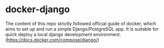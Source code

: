 # docker-django
The content of this repo strictly followed official guide of docker, which aims to set up and run a simple Django/PostgreSQL app. It is suitable for quick deploy a local django development environment. (https://docs.docker.com/compose/django/)
